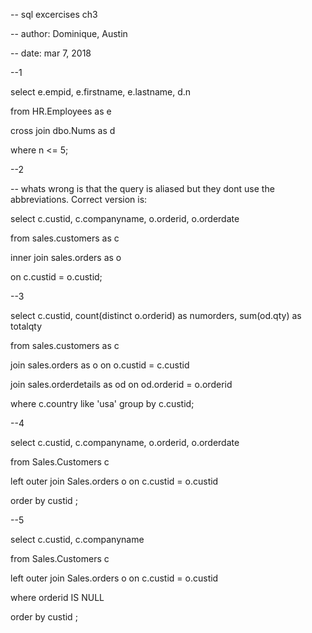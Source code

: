 -- sql excercises ch3

-- author: Dominique, Austin

-- date: mar 7, 2018



--1

select e.empid, e.firstname, e.lastname, d.n

from HR.Employees as e

cross join dbo.Nums as d 

where n <= 5;



--2

-- whats wrong is that the query is aliased but they dont use the abbreviations. Correct version is:

select c.custid, c.companyname, o.orderid, o.orderdate

from sales.customers as c

inner join sales.orders as o 

on c.custid = o.custid;



--3

select c.custid, count(distinct o.orderid) as numorders, sum(od.qty) as totalqty

from sales.customers as c

join sales.orders as o on o.custid = c.custid

join sales.orderdetails as od on od.orderid = o.orderid

where c.country like 'usa' group by c.custid;



--4

select c.custid, c.companyname, o.orderid, o.orderdate

from Sales.Customers c 

left outer join Sales.orders o on c.custid = o.custid

order by custid ;



--5

select c.custid, c.companyname

from Sales.Customers c 

left outer join Sales.orders o on c.custid = o.custid

where orderid IS NULL 

order by custid ;